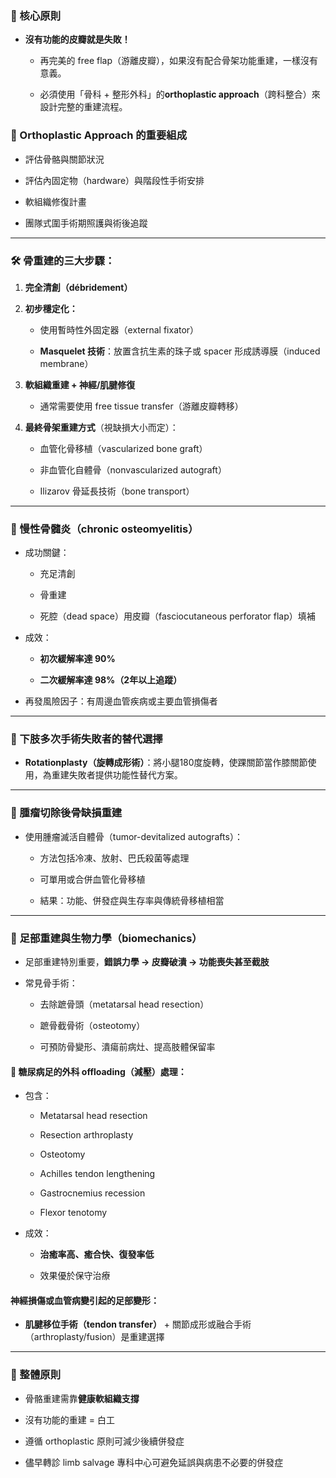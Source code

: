 ### 🎯 核心原則

- **沒有功能的皮瓣就是失敗！**
    
    - 再完美的 free flap（游離皮瓣），如果沒有配合骨架功能重建，一樣沒有意義。
        
    - 必須使用「骨科 + 整形外科」的**orthoplastic approach**（跨科整合）來設計完整的重建流程。
        

### 🧩 Orthoplastic Approach 的重要組成

- 評估骨骼與關節狀況
    
- 評估內固定物（hardware）與階段性手術安排
    
- 軟組織修復計畫
    
- 團隊式圍手術期照護與術後追蹤
    

---

### 🛠 骨重建的三大步驟：

1. **完全清創（débridement）**
    
2. **初步穩定化：**
    
    - 使用暫時性外固定器（external fixator）
        
    - **Masquelet 技術**：放置含抗生素的珠子或 spacer 形成誘導膜（induced membrane）
        
3. **軟組織重建 + 神經/肌腱修復**
    
    - 通常需要使用 free tissue transfer（游離皮瓣轉移）
        
4. **最終骨架重建方式**（視缺損大小而定）：
    
    - 血管化骨移植（vascularized bone graft）
        
    - 非血管化自體骨（nonvascularized autograft）
        
    - Ilizarov 骨延長技術（bone transport）
        

---

### 🦠 慢性骨髓炎（chronic osteomyelitis）

- 成功關鍵：
    
    - 充足清創
        
    - 骨重建
        
    - 死腔（dead space）用皮瓣（fasciocutaneous perforator flap）填補
        
- 成效：
    
    - **初次緩解率達 90%**
        
    - **二次緩解率達 98%（2年以上追蹤）**
        
- 再發風險因子：有周邊血管疾病或主要血管損傷者
    

---

### 🦵 下肢多次手術失敗者的替代選擇

- **Rotationplasty（旋轉成形術）**：將小腿180度旋轉，使踝關節當作膝關節使用，為重建失敗者提供功能性替代方案。
    

---

### 🧬 腫瘤切除後骨缺損重建

- 使用腫瘤滅活自體骨（tumor-devitalized autografts）：
    
    - 方法包括冷凍、放射、巴氏殺菌等處理
        
    - 可單用或合併血管化骨移植
        
    - 結果：功能、併發症與生存率與傳統骨移植相當
        

---

### 👣 足部重建與生物力學（biomechanics）

- 足部重建特別重要，**錯誤力學 → 皮瓣破潰 → 功能喪失甚至截肢**
    
- 常見骨手術：
    
    - 去除蹠骨頭（metatarsal head resection）
        
    - 蹠骨截骨術（osteotomy）
        
    - 可預防骨變形、潰瘍前病灶、提高肢體保留率
        

#### 👟 糖尿病足的外科 offloading（減壓）處理：

- 包含：
    
    - Metatarsal head resection
        
    - Resection arthroplasty
        
    - Osteotomy
        
    - Achilles tendon lengthening
        
    - Gastrocnemius recession
        
    - Flexor tenotomy
        
- 成效：
    
    - **治癒率高、癒合快、復發率低**
        
    - 效果優於保守治療
        

#### 神經損傷或血管病變引起的足部變形：

- **肌腱移位手術（tendon transfer）** + 關節成形或融合手術（arthroplasty/fusion）是重建選擇
    

---

### 🧠 整體原則

- 骨骼重建需靠**健康軟組織支撐**
    
- 沒有功能的重建 = 白工
    
- 遵循 orthoplastic 原則可減少後續併發症
    
- 儘早轉診 limb salvage 專科中心可避免延誤與病患不必要的併發症